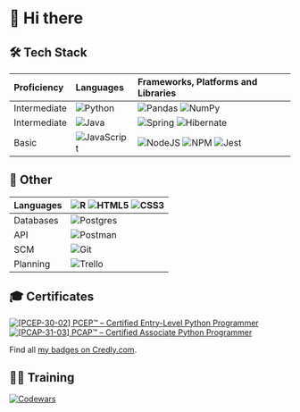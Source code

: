 # 👋 Hi there 

## 🛠️ Tech Stack

| Proficiency | Languages | Frameworks, Platforms and Libraries |
|:---|:---|:---|
| Intermediate | ![Python](https://img.shields.io/badge/python-3670A0?style=for-the-badge&logo=python&logoColor=ffdd54) | ![Pandas](https://img.shields.io/badge/pandas-%23150458.svg?style=for-the-badge&logo=pandas&logoColor=white)  ![NumPy](https://img.shields.io/badge/numpy-%23013243.svg?style=for-the-badge&logo=numpy&logoColor=white) |
| Intermediate | ![Java](https://img.shields.io/badge/java-%23ED8B00.svg?style=for-the-badge&logo=openjdk&logoColor=white) | ![Spring](https://img.shields.io/badge/spring-%236DB33F.svg?style=for-the-badge&logo=spring&logoColor=white) ![Hibernate](https://img.shields.io/badge/Hibernate-59666C?style=for-the-badge&logo=Hibernate&logoColor=white) |
| Basic | ![JavaScript](https://img.shields.io/badge/javascript-%23323330.svg?style=for-the-badge&logo=javascript&logoColor=%23F7DF1E) | ![NodeJS](https://img.shields.io/badge/node.js-6DA55F?style=for-the-badge&logo=node.js&logoColor=white) ![NPM](https://img.shields.io/badge/NPM-%23CB3837.svg?style=for-the-badge&logo=npm&logoColor=white) ![Jest](https://img.shields.io/badge/-jest-%23C21325?style=for-the-badge&logo=jest&logoColor=white) |


## 🥅 Other

| Languages |![R](https://img.shields.io/badge/r-%23276DC3.svg?style=for-the-badge&amp;logo=r&amp;logoColor=white) ![HTML5](https://img.shields.io/badge/html5-%23E34F26.svg?style=for-the-badge&logo=html5&logoColor=white) ![CSS3](https://img.shields.io/badge/css3-%231572B6.svg?style=for-the-badge&logo=css3&logoColor=white)  |
|:---|:---|
| Databases |![Postgres](https://img.shields.io/badge/postgres-%23316192.svg?style=for-the-badge&logo=postgresql&logoColor=white)  |
| API | ![Postman](https://img.shields.io/badge/Postman-FF6C37?style=for-the-badge&logo=postman&logoColor=white) |
| SCM  | ![Git](https://img.shields.io/badge/git-%23F05033.svg?style=for-the-badge&logo=git&logoColor=white) |
| Planning | ![Trello](https://img.shields.io/badge/Trello-%23026AA7.svg?style=for-the-badge&logo=Trello&logoColor=white) |


## 🎓 Certificates

<!--START_SECTION:badges-->
[![[PCEP-30-02] PCEP™ – Certified Entry-Level Python Programmer](https://images.credly.com/size/110x110/images/b790eb12-ecb3-4b94-89be-61aa40c92e7c/image.png)](http://www.credly.com/badges/1f515cf3-53dd-4113-9123-6243e2b581e9 "[PCEP-30-02] PCEP™ – Certified Entry-Level Python Programmer")
[![[PCAP-31-03] PCAP™ – Certified Associate Python Programmer](https://images.credly.com/size/110x110/images/4e248e82-9e87-4a63-9263-250fafe5fb1f/image.png)](http://www.credly.com/badges/b35bc49a-4eac-4f67-921c-8188d6d5812f "[PCAP-31-03] PCAP™ – Certified Associate Python Programmer")
<!--END_SECTION:badges-->

Find all [my badges on Credly.com](https://www.credly.com/users/kandelrabin/badges).

## 🏃‍♂️ Training
[![Codewars](https://www.codewars.com/users/kandelrabin/badges/small)](https://www.codewars.com/users/kandelrabin)
